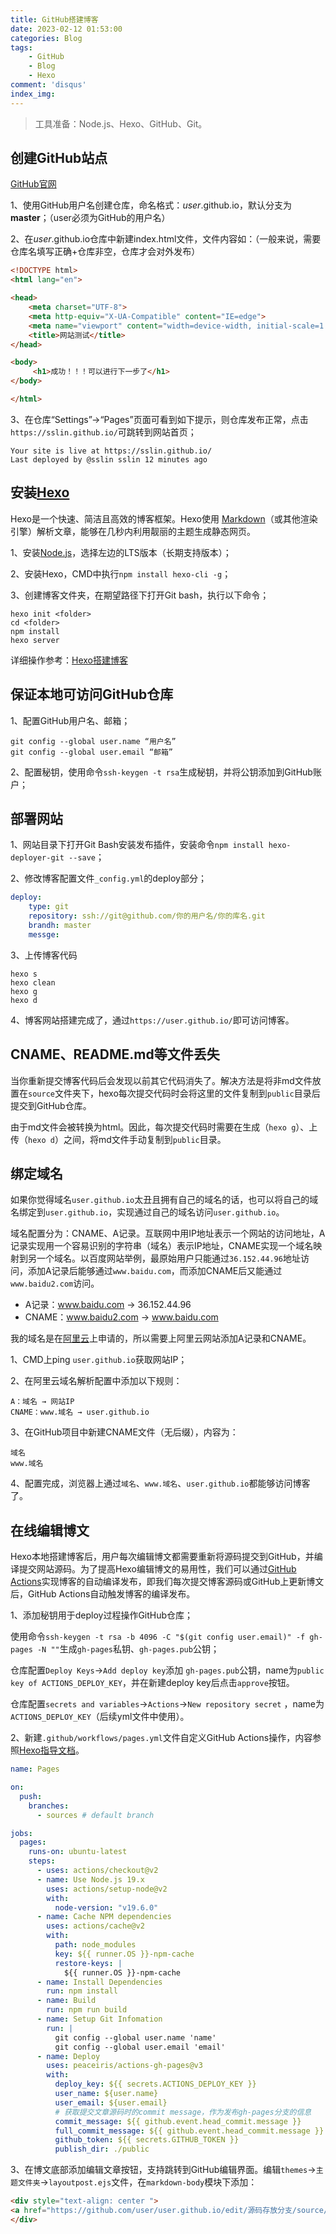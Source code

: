 ```yaml
---
title: GitHub搭建博客
date: 2023-02-12 01:53:00
categories: Blog
tags:
    - GitHub
    - Blog
    - Hexo
comment: 'disqus'
index_img:
---
```


<blockquote alt="success"><p>
    工具准备：Node.js、Hexo、GitHub、Git。
    </p></blockquote>

## 创建GitHub站点

[GitHub官网](https://github.com/)

1、使用GitHub用户名创建仓库，命名格式：*user*.github.io，默认分支为**master**；（user必须为GitHub的用户名）

2、在*user*.github.io仓库中新建index.html文件，文件内容如：（一般来说，需要仓库名填写正确+仓库非空，仓库才会对外发布）

```html
<!DOCTYPE html>
<html lang="en">

<head>
    <meta charset="UTF-8">
    <meta http-equiv="X-UA-Compatible" content="IE=edge">
    <meta name="viewport" content="width=device-width, initial-scale=1.0">
    <title>网站测试</title>
</head>

<body>
     <h1>成功！！！可以进行下一步了</h1>
</body>

</html>
```

3、在仓库“Settings”→“Pages”页面可看到如下提示，则仓库发布正常，点击`https://sslin.github.io/`可跳转到网站首页；

```shell
Your site is live at https://sslin.github.io/
Last deployed by @sslin sslin 12 minutes ago
```

## 安装[Hexo](https://hexo.io/zh-cn/)

Hexo是一个快速、简洁且高效的博客框架。Hexo使用 [Markdown](http://daringfireball.net/projects/markdown/)（或其他渲染引擎）解析文章，能够在几秒内利用靓丽的主题生成静态网页。

1、安装[Node.js](https://nodejs.org/en/)，选择左边的LTS版本（长期支持版本）；

2、安装Hexo，CMD中执行`npm install hexo-cli -g`；

3、创建博客文件夹，在期望路径下打开Git bash，执行以下命令；

```shell
hexo init <folder>
cd <folder>
npm install
hexo server
```
详细操作参考：[Hexo搭建博客](https://sslin.online/2023/02/11/Hexo%E6%90%AD%E5%BB%BA%E5%8D%9A%E5%AE%A2/)

## 保证本地可访问GitHub仓库

1、配置GitHub用户名、邮箱；

```shell
git config --global user.name “用户名”
git config --global user.email “邮箱”
```

2、配置秘钥，使用命令`ssh-keygen -t rsa`生成秘钥，并将公钥添加到GitHub账户；

## 部署网站

1、网站目录下打开Git Bash安装发布插件，安装命令`npm install hexo-deployer-git --save`；

2、修改博客配置文件`_config.yml`的deploy部分；

```yaml
deploy:
    type: git
    repository: ssh://git@github.com/你的用户名/你的库名.git
    brandh: master
    messge:
```

3、上传博客代码

```shell
hexo s
hexo clean
hexo g
hexo d
```

4、博客网站搭建完成了，通过`https://user.github.io/`即可访问博客。

## CNAME、README.md等文件丢失

当你重新提交博客代码后会发现以前其它代码消失了。解决方法是将非md文件放置在`source`文件夹下，hexo每次提交代码时会将这里的文件复制到`public`目录后提交到GitHub仓库。

由于md文件会被转换为html。因此，每次提交代码时需要在生成（`hexo g`）、上传（`hexo d`）之间，将md文件手动复制到`public`目录。

## 绑定域名

如果你觉得域名`user.github.io`太丑且拥有自己的域名的话，也可以将自己的域名绑定到`user.github.io`，实现通过自己的域名访问`user.github.io`。

域名配置分为：CNAME、A记录。互联网中用IP地址表示一个网站的访问地址，A记录实现用一个容易识别的字符串（域名）表示IP地址，CNAME实现一个域名映射到另一个域名。以百度网站举例，最原始用户只能通过`36.152.44.96`地址访问，添加A记录后能够通过`www.baidu.com`，而添加CNAME后又能通过`www.baidu2.com`访问。

- A记录：www.baidu.com → 36.152.44.96
- CNAME：www.baidu2.com → www.baidu.com

我的域名是在[阿里云](https://www.aliyun.com/)上申请的，所以需要上阿里云网站添加A记录和CNAME。

1、CMD上ping `user.github.io`获取网站IP；

2、在阿里云域名解析配置中添加以下规则：

```
A：域名 → 网站IP
CNAME：www.域名 → user.github.io
```

3、在GitHub项目中新建CNAME文件（无后缀），内容为：

```
域名
www.域名
```

4、配置完成，浏览器上通过`域名`、`www.域名`、`user.github.io`都能够访问博客了。

## 在线编辑博文

Hexo本地搭建博客后，用户每次编辑博文都需要重新将源码提交到GitHub，并编译提交网站源码。为了提高Hexo编辑博文的易用性，我们可以通过[GitHub Actions](https://docs.github.com/zh/actions/learn-github-actions)实现博客的自动编译发布，即我们每次提交博客源码或GitHub上更新博文后，GitHub Actions自动触发博客的编译发布。

1、添加秘钥用于deploy过程操作GitHub仓库；

使用命令`ssh-keygen -t rsa -b 4096 -C "$(git config user.email)" -f gh-pages -N ""`生成`gh-pages`私钥、`gh-pages.pub`公钥；

仓库配置`Deploy Keys`→`Add deploy key`添加 `gh-pages.pub`公钥，name为`public key of ACTIONS_DEPLOY_KEY`，并在新建deploy key后点击`approve`按钮。

仓库配置`secrets and variables`→`Actions`→`New repository secret` ，name为`ACTIONS_DEPLOY_KEY`（后续yml文件中使用）。

2、新建`.github/workflows/pages.yml`文件自定义GitHub Actions操作，内容参照[Hexo指导文档](https://hexo.io/zh-cn/docs/github-pages)。

```yaml
name: Pages

on:
  push:
    branches:
      - sources # default branch

jobs:
  pages:
    runs-on: ubuntu-latest
    steps:
      - uses: actions/checkout@v2
      - name: Use Node.js 19.x
        uses: actions/setup-node@v2
        with:
          node-version: "v19.6.0"
      - name: Cache NPM dependencies
        uses: actions/cache@v2
        with:
          path: node_modules
          key: ${{ runner.OS }}-npm-cache
          restore-keys: |
            ${{ runner.OS }}-npm-cache
      - name: Install Dependencies
        run: npm install
      - name: Build
        run: npm run build
      - name: Setup Git Infomation
        run: |
          git config --global user.name 'name'
          git config --global user.email 'email'
      - name: Deploy
        uses: peaceiris/actions-gh-pages@v3
        with:
          deploy_key: ${{ secrets.ACTIONS_DEPLOY_KEY }}
          user_name: ${user.name}
          user_email: ${user.email}
          # 获取提交文章源码时的commit message，作为发布gh-pages分支的信息
          commit_message: ${{ github.event.head_commit.message }}
          full_commit_message: ${{ github.event.head_commit.message }}
          github_token: ${{ secrets.GITHUB_TOKEN }}
          publish_dir: ./public

```
3、在博文底部添加编辑文章按钮，支持跳转到GitHub编辑界面。编辑`themes`→`主题文件夹`→`layoutpost.ejs`文件，在`markdown-body`模块下添加：

```html
<div style="text-align: center ">
<a href="https://github.com/user/user.github.io/edit/源码存放分支/source/<%- page.source %>" target="_blank">编辑文章✏</a>
</div>
```
